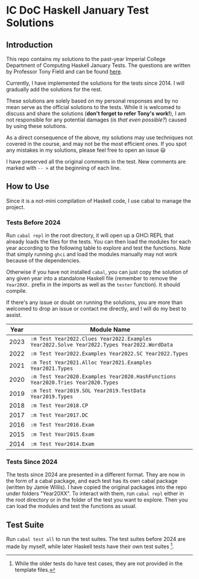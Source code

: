 # IC DoC Haskell January Test Solutions

## Introduction

This repo contains my solutions to the past-year Imperial College Department of Computing Haskell January Tests. The questions are written by Professor Tony Field and can be found [here](http://wp.doc.ic.ac.uk/ajf/haskell-tests/).

Currently, I have implemented the solutions for the tests since 2014. I will gradually add the solutions for the rest.

These solutions are solely based on my personal responses and by no mean serve as the official solutions to the tests. While it is welcomed to discuss and share the solutions (**don't forget to refer Tony's work!**), I am not responsible for any potential damages (*is that even possible?*) caused by using these solutions.

As a direct consequence of the above, my solutions may use techniques not covered in the course, and may not be the most efficient ones. If you spot any mistakes in my solutions, please feel free to open an issue 😃

I have preserved all the original comments in the test. New comments are marked with `-- >` at the beginning of each line.

## How to Use

Since it is a not-mini compilation of Haskell code, I use cabal to manage the project.

### Tests Before 2024

Run `cabal repl` in the root directory, it will open up a GHCi REPL that already loads the files for the tests. You can then load the modules for each year according to the following table to explore and test the functions. Note that simply running `ghci` and load the modules manually may not work because of the dependencies.

Otherwise if you have not installed `cabal`, you can just copy the solution of any given year into a standalone Haskell file (remember to remove the `Year20XX.` prefix in the imports as well as the `tester` function). It should compile.

If there's any issue or doubt on running the solutions, you are more than welcomed to drop an issue or contact me directly, and I will do my best to assist.

| Year | Module Name                                                                                |
| ---- | ------------------------------------------------------------------------------------------ |
| 2023 | `:m Test Year2022.Clues Year2022.Examples Year2022.Solve Year2022.Types Year2022.WordData` |
| 2022 | `:m Test Year2022.Examples Year2022.SC Year2022.Types`                                     |
| 2021 | `:m Test Year2021.Alloc Year2021.Examples Year2021.Types`                                  |
| 2020 | `:m Test Year2020.Examples Year2020.HashFunctions Year2020.Tries Year2020.Types`           |
| 2019 | `:m Test Year2019.SOL Year2019.TestData Year2019.Types`                                    |
| 2018 | `:m Test Year2018.CP`                                                                      |
| 2017 | `:m Test Year2017.DC`                                                                      |
| 2016 | `:m Test Year2016.Exam`                                                                    |
| 2015 | `:m Test Year2015.Exam`                                                                    |
| 2014 | `:m Test Year2014.Exam`                                                                    |

### Tests Since 2024

The tests since 2024 are presented in a different format. They are now in the form of a cabal package, and each test has its own cabal package (written by Jamie Willis). I have copied the original packages into the repo under folders "Year20XX". To interact with them, run `cabal repl` either in the root directory or in the folder of the test you want to explore. Then you can load the modules and test the functions as usual.

## Test Suite

Run `cabal test all` to run the test suites. The test suites before 2024 are made by myself, while later Haskell tests have their own test suites [^1].

[^1]: While the older tests do have test cases, they are not provided in the template files.
